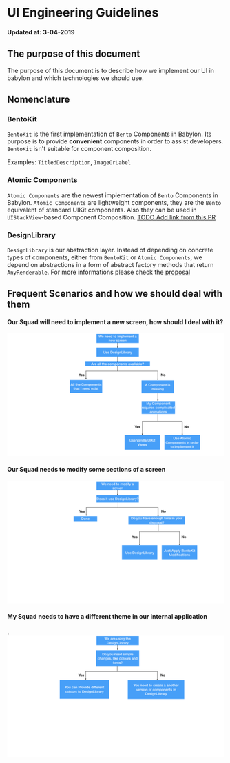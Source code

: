 # UI Engineering Guidelines

#### Updated at: 3-04-2019

## The purpose of this document

The purpose of this document is to describe how we implement our UI in babylon and which technologies we should use.

## Nomenclature

### BentoKit

`BentoKit` is the first implementation of `Bento` Components in Babylon.
Its purpose is to provide __convenient__ components in order to assist developers.
`BentoKit` isn't suitable for component composition. 

Examples: `TitledDescription`, `ImageOrLabel`

### Atomic Components
`Atomic Components` are the newest implementation of `Bento` Components in Babylon.
`Atomic Components` are lightweight components, they are the `Bento` equivalent of standard UIKit components. Also they can be used in `UIStackView`-based Component Composition.
[TODO Add link from this PR](https://github.com/Babylonpartners/ios-playbook/pull/72)

### DesignLibrary

`DesignLibrary` is our abstraction layer.
Instead of depending on concrete types of components, either from `BentoKit` or `Atomic Components`, we depend on abstractions in a form of abstract factory methods that return `AnyRenderable`.
For more informations please check the [proposal](./Proposals/BabylonDesignLibrary.md)

## Frequent Scenarios and how we should deal with them

#### Our Squad will need to implement a new screen, how should I deal with it?
![Diagram](./UI_engineering_guidelines_assets/our_Squad_will_need_to_implement_a_new_screen.png)


#### Our Squad needs to modify some sections of a screen
![Diagram](./UI_engineering_guidelines_assets/squad_modify_existing_screen.png)

#### My Squad needs to have a different theme in our internal application
.![Diagram](./UI_engineering_guidelines_assets/we_need_a_new_theme.png)
